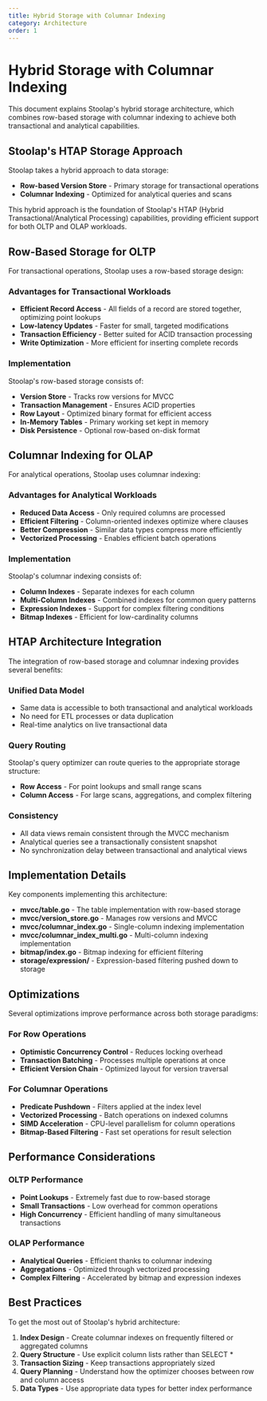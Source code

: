 ```yaml
---
title: Hybrid Storage with Columnar Indexing
category: Architecture
order: 1
---
```


# Hybrid Storage with Columnar Indexing

This document explains Stoolap's hybrid storage architecture, which combines row-based storage with columnar indexing to achieve both transactional and analytical capabilities.

## Stoolap's HTAP Storage Approach

Stoolap takes a hybrid approach to data storage:

- **Row-based Version Store** - Primary storage for transactional operations
- **Columnar Indexing** - Optimized for analytical queries and scans

This hybrid approach is the foundation of Stoolap's HTAP (Hybrid Transactional/Analytical Processing) capabilities, providing efficient support for both OLTP and OLAP workloads.

## Row-Based Storage for OLTP

For transactional operations, Stoolap uses a row-based storage design:

### Advantages for Transactional Workloads

- **Efficient Record Access** - All fields of a record are stored together, optimizing point lookups
- **Low-latency Updates** - Faster for small, targeted modifications
- **Transaction Efficiency** - Better suited for ACID transaction processing
- **Write Optimization** - More efficient for inserting complete records

### Implementation

Stoolap's row-based storage consists of:

- **Version Store** - Tracks row versions for MVCC
- **Transaction Management** - Ensures ACID properties
- **Row Layout** - Optimized binary format for efficient access
- **In-Memory Tables** - Primary working set kept in memory
- **Disk Persistence** - Optional row-based on-disk format

## Columnar Indexing for OLAP

For analytical operations, Stoolap uses columnar indexing:

### Advantages for Analytical Workloads

- **Reduced Data Access** - Only required columns are processed
- **Efficient Filtering** - Column-oriented indexes optimize where clauses
- **Better Compression** - Similar data types compress more efficiently
- **Vectorized Processing** - Enables efficient batch operations

### Implementation

Stoolap's columnar indexing consists of:

- **Column Indexes** - Separate indexes for each column
- **Multi-Column Indexes** - Combined indexes for common query patterns
- **Expression Indexes** - Support for complex filtering conditions
- **Bitmap Indexes** - Efficient for low-cardinality columns

## HTAP Architecture Integration

The integration of row-based storage and columnar indexing provides several benefits:

### Unified Data Model

- Same data is accessible to both transactional and analytical workloads
- No need for ETL processes or data duplication
- Real-time analytics on live transactional data

### Query Routing

Stoolap's query optimizer can route queries to the appropriate storage structure:

- **Row Access** - For point lookups and small range scans
- **Column Access** - For large scans, aggregations, and complex filtering

### Consistency

- All data views remain consistent through the MVCC mechanism
- Analytical queries see a transactionally consistent snapshot
- No synchronization delay between transactional and analytical views

## Implementation Details

Key components implementing this architecture:

- **mvcc/table.go** - The table implementation with row-based storage
- **mvcc/version_store.go** - Manages row versions and MVCC
- **mvcc/columnar_index.go** - Single-column indexing implementation
- **mvcc/columnar_index_multi.go** - Multi-column indexing implementation
- **bitmap/index.go** - Bitmap indexing for efficient filtering
- **storage/expression/** - Expression-based filtering pushed down to storage

## Optimizations

Several optimizations improve performance across both storage paradigms:

### For Row Operations

- **Optimistic Concurrency Control** - Reduces locking overhead
- **Transaction Batching** - Processes multiple operations at once
- **Efficient Version Chain** - Optimized layout for version traversal

### For Columnar Operations

- **Predicate Pushdown** - Filters applied at the index level
- **Vectorized Processing** - Batch operations on indexed columns
- **SIMD Acceleration** - CPU-level parallelism for column operations
- **Bitmap-Based Filtering** - Fast set operations for result selection

## Performance Considerations

### OLTP Performance

- **Point Lookups** - Extremely fast due to row-based storage
- **Small Transactions** - Low overhead for common operations
- **High Concurrency** - Efficient handling of many simultaneous transactions

### OLAP Performance

- **Analytical Queries** - Efficient thanks to columnar indexing
- **Aggregations** - Optimized through vectorized processing
- **Complex Filtering** - Accelerated by bitmap and expression indexes

## Best Practices

To get the most out of Stoolap's hybrid architecture:

1. **Index Design** - Create columnar indexes on frequently filtered or aggregated columns
2. **Query Structure** - Use explicit column lists rather than SELECT *
3. **Transaction Sizing** - Keep transactions appropriately sized
4. **Query Planning** - Understand how the optimizer chooses between row and column access
5. **Data Types** - Use appropriate data types for better index performance